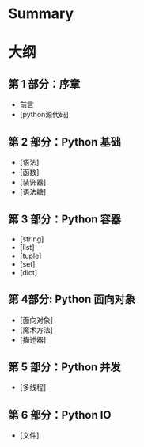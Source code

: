 # Summary
# 大纲

## 第 1 部分：序章

- [前言](README.md)
- [python源代码]

## 第 2 部分：Python 基础 
- [语法]
- [函数]
- [装饰器]
- [语法糖]

## 第 3 部分：Python 容器
- [string]
- [list]
- [tuple]
- [set]
- [dict]

## 第 4部分: Python 面向对象
- [面向对象]
- [魔术方法]
- [描述器]

## 第 5 部分：Python 并发
- [多线程]


## 第 6 部分：Python IO
- [文件]